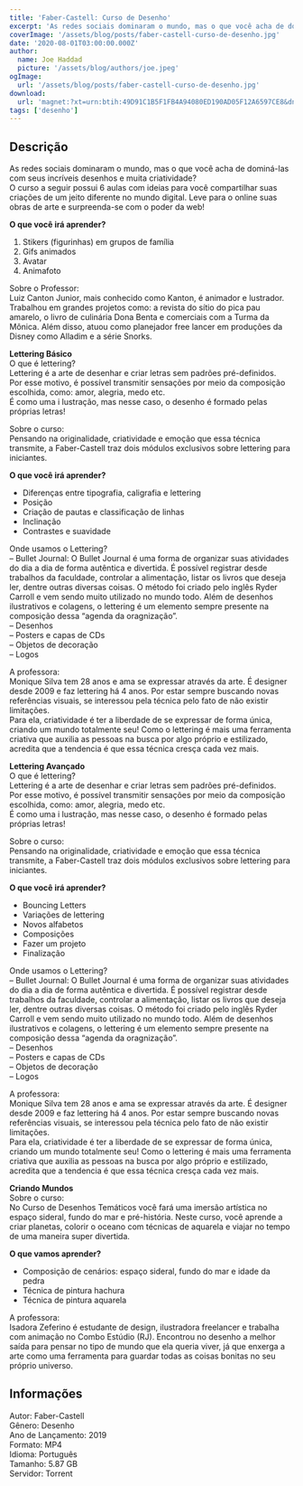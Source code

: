 ```yaml
---
title: 'Faber-Castell: Curso de Desenho'
excerpt: 'As redes sociais dominaram o mundo, mas o que você acha de dominá-las com seus incríveis desenhos e muita criatividade? O curso a seguir possui 6 aulas com ideias para você compartilhar suas criações de um jeito diferente no mundo digital. Leve para o online suas obras de arte e surpre'
coverImage: '/assets/blog/posts/faber-castell-curso-de-desenho.jpg'
date: '2020-08-01T03:00:00.000Z'
author:
  name: Joe Haddad
  picture: '/assets/blog/authors/joe.jpeg'
ogImage:
  url: '/assets/blog/posts/faber-castell-curso-de-desenho.jpg'
download:
  url: 'magnet:?xt=urn:btih:49D91C1B5F1FB4A94080ED190AD05F12A6597CE8&dn=Curso%20-%20Faber-Castell%20%5bPack%5d&tr=udp%3a%2f%2ftracker.openbittorrent.com%3a1337%2fannounce&tr=udp%3a%2f%2ftracker.opentrackr.org%3a1337%2fannounce'
tags: ['desenho']
---
```

<h2>Descrição</h2>
<p></p><p>As redes sociais dominaram o mundo, mas o que você acha de dominá-las com seus incríveis desenhos e muita criatividade?<br/>O curso a seguir possui 6 aulas com ideias para você compartilhar suas criações de um jeito diferente no mundo digital. Leve para o online suas obras de arte e surpreenda-se com o poder da web!</p><p><strong>O que você irá aprender?</strong></p><ol><li>Stikers (figurinhas) em grupos de família</li><li>Gifs animados</li><li>Avatar</li><li>Animafoto</li></ol><p>Sobre o Professor:<br/>Luiz Canton Junior, mais conhecido como Kanton, é animador e lustrador.<br/>Trabalhou em grandes projetos como: a revista do sítio do pica pau amarelo, o livro de culinária Dona Benta e comerciais com a Turma da Mônica. Além disso, atuou como planejador free lancer em produções da Disney como Alladim e a série Snorks.</p><p><strong>Lettering Básico</strong><br/>O que é lettering?<br/>Lettering é a arte de desenhar e criar letras sem padrões pré-definidos.<br/>Por esse motivo, é possível transmitir sensações por meio da composição escolhida, como: amor, alegria, medo etc.<br/>É como uma i lustração, mas nesse caso, o desenho é formado pelas próprias letras!</p><p>Sobre o curso:<br/>Pensando na originalidade, criatividade e emoção que essa técnica transmite, a Faber-Castell traz dois módulos exclusivos sobre lettering para iniciantes.</p><p><strong>O que você irá aprender?</strong></p><ul><li>Diferenças entre tipografia, caligrafia e lettering</li><li>Posição</li><li>Criação de pautas e classificação de linhas</li><li>Inclinação</li><li>Contrastes e suavidade</li></ul><p>Onde usamos o Lettering?<br/>– Bullet Journal: O Bullet Journal é uma forma de organizar suas atividades do dia a dia de forma autêntica e divertida. É possível registrar desde trabalhos da faculdade, controlar a alimentação, listar os livros que deseja ler, dentre outras diversas coisas. O método foi criado pelo inglês Ryder Carroll e vem sendo muito utilizado no mundo todo. Além de desenhos ilustrativos e colagens, o lettering é um elemento sempre presente na composição dessa “agenda da oragnização”.<br/>– Desenhos<br/>– Posters e capas de CDs<br/>– Objetos de decoração<br/>– Logos</p><p>A professora:<br/>Monique Silva tem 28 anos e ama se expressar através da arte. É designer desde 2009 e faz lettering há 4 anos. Por estar sempre buscando novas referências visuais, se interessou pela técnica pelo fato de não existir limitações.<br/>Para ela, criatividade é ter a liberdade de se expressar de forma única, criando um mundo totalmente seu! Como o lettering é mais uma ferramenta criativa que auxilia as pessoas na busca por algo próprio e estilizado, acredita que a tendencia é que essa técnica cresça cada vez mais.</p><p><strong>Lettering Avançado</strong><br/>O que é lettering?<br/>Lettering é a arte de desenhar e criar letras sem padrões pré-definidos.<br/>Por esse motivo, é possível transmitir sensações por meio da composição escolhida, como: amor, alegria, medo etc.<br/>É como uma i lustração, mas nesse caso, o desenho é formado pelas próprias letras!</p><p>Sobre o curso:<br/>Pensando na originalidade, criatividade e emoção que essa técnica transmite, a Faber-Castell traz dois módulos exclusivos sobre lettering para iniciantes.</p><p><strong>O que você irá aprender?</strong></p><ul><li>Bouncing Letters</li><li>Variações de lettering</li><li>Novos alfabetos</li><li>Composições</li><li>Fazer um projeto</li><li>Finalização</li></ul><p>Onde usamos o Lettering?<br/>– Bullet Journal: O Bullet Journal é uma forma de organizar suas atividades do dia a dia de forma autêntica e divertida. É possível registrar desde trabalhos da faculdade, controlar a alimentação, listar os livros que deseja ler, dentre outras diversas coisas. O método foi criado pelo inglês Ryder Carroll e vem sendo muito utilizado no mundo todo. Além de desenhos ilustrativos e colagens, o lettering é um elemento sempre presente na composição dessa “agenda da oragnização”.<br/>– Desenhos<br/>– Posters e capas de CDs<br/>– Objetos de decoração<br/>– Logos</p><p>A professora:<br/>Monique Silva tem 28 anos e ama se expressar através da arte. É designer desde 2009 e faz lettering há 4 anos. Por estar sempre buscando novas referências visuais, se interessou pela técnica pelo fato de não existir limitações.<br/>Para ela, criatividade é ter a liberdade de se expressar de forma única, criando um mundo totalmente seu! Como o lettering é mais uma ferramenta criativa que auxilia as pessoas na busca por algo próprio e estilizado, acredita que a tendencia é que essa técnica cresça cada vez mais.</p><p><strong>Criando Mundos</strong><br/>Sobre o curso:<br/>No Curso de Desenhos Temáticos você fará uma imersão artística no espaço sideral, fundo do mar e pré-história. Neste curso, você aprende a criar planetas, colorir o oceano com técnicas de aquarela e viajar no tempo de uma maneira super divertida.</p><p><strong>O que vamos aprender?</strong></p><ul><li>Composição de cenários: espaço sideral, fundo do mar e idade da pedra</li><li>Técnica de pintura hachura</li><li>Técnica de pintura aquarela</li></ul><p>A professora:<br/>Isadora Zeferino é estudante de design, ilustradora freelancer e trabalha com animação no Combo Estúdio (RJ). Encontrou no desenho a melhor saída para pensar no tipo de mundo que ela queria viver, já que enxerga a arte como uma ferramenta para guardar todas as coisas bonitas no seu próprio universo.</p><h2>Informações</h2><p>Autor: Faber-Castell<br/>Gênero: Desenho<br/>Ano de Lançamento: 2019<br/>Formato: MP4<br/>Idioma: Português<br/>Tamanho: 5.87 GB<br/>Servidor: Torrent</p>
